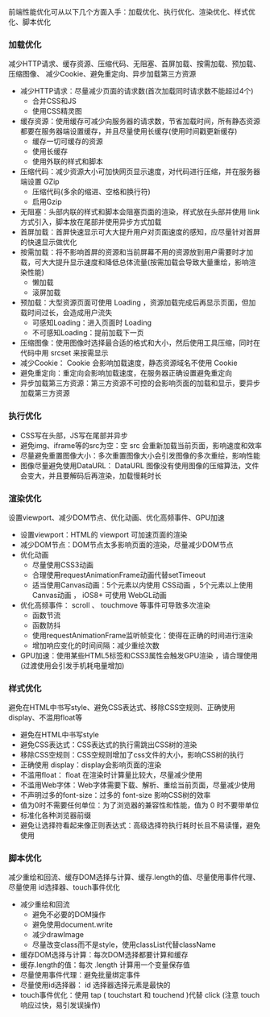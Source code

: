 前端性能优化可从以下几个方面入手：加载优化、执行优化、渲染优化、样式优化、脚本优化

### 加载优化

减少HTTP请求、缓存资源、压缩代码、无阻塞、首屏加载、按需加载、预加载、压缩图像、 减少Cookie、避免重定向、异步加载第三方资源

* 减少HTTP请求：尽量减少页面的请求数(首次加载同时请求数不能超过4个)
  * 合并CSS和JS 
  * 使用CSS精灵图
* 缓存资源：使用缓存可减少向服务器的请求数，节省加载时间，所有静态资源都要在服务器端设置缓存，并且尽量使用长缓存(使用时间戳更新缓存)
  * 缓存一切可缓存的资源
  * 使用长缓存
  * 使用外联的样式和脚本
* 压缩代码：减少资源大小可加快网页显示速度，对代码进行压缩，并在服务器端设置 GZip
  * 压缩代码(多余的缩进、空格和换行符)
  * 启用Gzip
* 无阻塞：头部内联的样式和脚本会阻塞页面的渲染，样式放在头部并使用 link 方式引入，脚本放在尾部并使用异步方式加载
* 首屏加载：首屏快速显示可大大提升用户对页面速度的感知，应尽量针对首屏的快速显示做优化
* 按需加载：将不影响首屏的资源和当前屏幕不用的资源放到用户需要时才加载，可大大提升显示速度和降低总体流量(按需加载会导致大量重绘，影响渲染性能)
  * 懒加载
  * 滚屏加载
* 预加载：大型资源页面可使用 Loading ，资源加载完成后再显示页面，但加载时间过长，会造成用户流失
  * 可感知Loading：进入页面时 Loading
  * 不可感知Loading：提前加载下一页
* 压缩图像：使用图像时选择最合适的格式和大小，然后使用工具压缩，同时在代码中用 srcset 来按需显示
* 减少Cookie： Cookie 会影响加载速度，静态资源域名不使用 Cookie
* 避免重定向：重定向会影响加载速度，在服务器正确设置避免重定向
* 异步加载第三方资源：第三方资源不可控的会影响页面的加载和显示，要异步加载第三方资源

### 执行优化

* CSS写在头部，JS写在尾部并异步
* 避免img、iframe等的src为空：空 src 会重新加载当前页面，影响速度和效率
* 尽量避免重置图像大小：多次重置图像大小会引发图像的多次重绘，影响性能
* 图像尽量避免使用DataURL： DataURL 图像没有使用图像的压缩算法，文件会变大，并且要解码后再渲染，加载慢耗时长

### 渲染优化

设置viewport、减少DOM节点、优化动画、优化高频事件、GPU加速

* 设置viewport：HTML的 viewport 可加速页面的渲染
* 减少DOM节点：DOM节点太多影响页面的渲染，尽量减少DOM节点
* 优化动画
  * 尽量使用CSS3动画
  * 合理使用requestAnimationFrame动画代替setTimeout
  * 适当使用Canvas动画：5个元素以内使用 CSS动画 ，5个元素以上使用 Canvas动画 ， iOS8+ 可使用 WebGL动画
* 优化高频事件： scroll 、 touchmove 等事件可导致多次渲染
  * 函数节流 
  * 函数防抖
  * 使用requestAnimationFrame监听帧变化：使得在正确的时间进行渲染
  * 增加响应变化的时间间隔：减少重绘次数
* GPU加速：使用某些HTML5标签和CSS3属性会触发GPU渲染 ，请合理使用(过渡使用会引发手机耗电量增加)

### 样式优化

避免在HTML中书写style、避免CSS表达式、移除CSS空规则、正确使用 display、不滥用float等

* 避免在HTML中书写style
* 避免CSS表达式：CSS表达式的执行需跳出CSS树的渲染
* 移除CSS空规则：CSS空规则增加了css文件的大小，影响CSS树的执行
* 正确使用 display：display会影响页面的渲染
* 不滥用float： float 在渲染时计算量比较大，尽量减少使用
* 不滥用Web字体：Web字体需要下载、解析、重绘当前页面，尽量减少使用
* 不声明过多的font-size：过多的 font-size 影响CSS树的效率
* 值为0时不需要任何单位：为了浏览器的兼容性和性能，值为 0 时不要带单位
* 标准化各种浏览器前缀
* 避免让选择符看起来像正则表达式：高级选择符执行耗时长且不易读懂，避免使用

### 脚本优化

减少重绘和回流、缓存DOM选择与计算、缓存.length的值、尽量使用事件代理、尽量使用 id选择器、touch事件优化

* 减少重绘和回流
  * 避免不必要的DOM操作
  * 避免使用document.write
  * 减少drawImage
  * 尽量改变class而不是style，使用classList代替className
* 缓存DOM选择与计算：每次DOM选择都要计算和缓存
* 缓存.length的值：每次 .length 计算用一个变量保存值
* 尽量使用事件代理：避免批量绑定事件
* 尽量使用id选择器： id 选择器选择元素是最快的
* touch事件优化：使用 tap ( touchstart 和 touchend )代替 click (注意 touch 响应过快，易引发误操作)